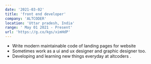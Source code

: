```yaml
---
date: '2021-03-02'
title: 'front end developer'
company: 'ALTCODER'
location: 'Uttar pradesh, India'
range: ' May 01 2021 - Present'
url: 'https://g.co/kgs/ximHdP'
---
```


- Write modern maintainable code of landing pages for website
- Sometimes work as a ui and ux designer and graphic designer too.
- Developing and learning new things everyday at altcoders .
